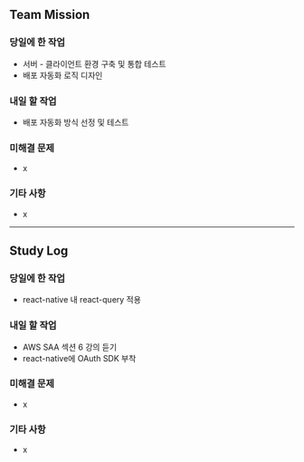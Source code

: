 ## Team Mission

### 당일에 한 작업
- 서버 - 클라이언트 환경 구축 및 통합 테스트
- 배포 자동화 로직 디자인

### 내일 할 작업
- 배포 자동화 방식 선정 및 테스트

### 미해결 문제
- x

### 기타 사항
- x

--------
## Study Log

### 당일에 한 작업
- react-native 내 react-query 적용

### 내일 할 작업
- AWS SAA 섹션 6 강의 듣기
- react-native에 OAuth SDK 부착

### 미해결 문제
- x

### 기타 사항
- x

